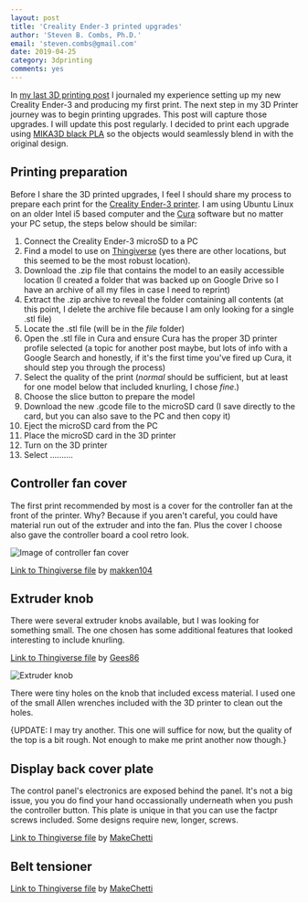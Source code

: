 ```yaml
---
layout: post
title: 'Creality Ender-3 printed upgrades'
author: 'Steven B. Combs, Ph.D.'
email: 'steven.combs@gmail.com'
date: 2019-04-25
category: 3dprinting
comments: yes
---
```


In [my last 3D printing post](linkhere) I journaled my experience setting up my new Creality Ender-3 and producing my first print. The next step in my 3D Printer journey was to begin printing upgrades. This post will capture those upgrades. I will update this post regularly. I decided to print each upgrade using [MIKA3D black PLA](https://amzn.to/2IecWi0) so the objects would seamlessly blend in with the original design.

## Printing preparation
Before I share the 3D printed upgrades, I feel I should share my process to prepare each print for the [Creality Ender-3 printer](https://amzn.to/2EL2hKE). I am using Ubuntu Linux on an older Intel i5 based computer and the [Cura](https://ultimaker.com/en/products/ultimaker-cura-software) software but no matter your PC setup, the steps below should be similar:

1. Connect the Creality Ender-3 microSD to a PC
1. Find a model to use on [Thingiverse](https://www.thingiverse.com/) (yes there are other locations, but this seemed to be the most robust location).
1. Download the .zip file that contains the model to an easily accessible location (I created a folder that was backed up on Google Drive so I have an archive of all my files in case I need to reprint)
1. Extract the .zip archive to reveal the folder containing all contents (at this point, I delete the archive file because I am only looking for a single .stl file)
1. Locate the .stl file (will be in the *file* folder)
1. Open the .stl file in Cura and ensure Cura has the proper 3D printer profile selected (a topic for another post maybe, but lots of info with a Google Search and honestly, if it's the first time you've fired up Cura, it should step you through the process)
1. Select the quality of the print (*normal* should be sufficient, but at least for one model below that included knurling, I chose *fine*.)
1. Choose the slice button to prepare the model
1. Download the new .gcode file to the microSD card (I save directly to the card, but you can also save to the PC and then copy it)
1. Eject the microSD card from the PC
1. Place the microSD card in the 3D printer
2. Turn on the 3D printer
3. Select ..........

## Controller fan cover
The first print recommended by most is a cover for the controller fan at the front of the printer. Why? Because if you aren't careful, you could have material run out of the extruder and into the fan. Plus the cover I choose also gave the controller board a cool retro look.

![Image of controller fan cover]()

[Link to Thingiverse file](https://www.thingiverse.com/thing:3155772) by [makken104](https://www.thingiverse.com/makken104/designs)

## Extruder knob
There were several extruder knobs available, but I was looking for something small. The one chosen has some additional features that looked interesting to include knurling.

[Link to Thingiverse file](https://www.thingiverse.com/thing:3540163) by [Gees86](https://www.thingiverse.com/Gees86/designs)

![Extruder knob]()

There were tiny holes on the knob that included excess material. I used one of the small Allen wrenches included with the 3D printer to clean out the holes.

{UPDATE: I may try another. This one will suffice for now, but the quality of the top is a bit rough. Not enough to make me print another now though.}

## Display back cover plate
The control panel's electronics are exposed behind the panel. It's not a big issue, you you do find your hand occassionally underneath when you push the controller button. This plate is unique in that you can use the factpr screws included. Some designs require new, longer, screws.

[Link to Thingiverse file](https://www.thingiverse.com/thing:2987100) by [MakeChetti](https://www.thingiverse.com/MakeChetti)

## Belt tensioner

[Link to Thingiverse file](https://www.thingiverse.com/thing:2986144) by [MakeChetti](https://www.thingiverse.com/MakeChetti)